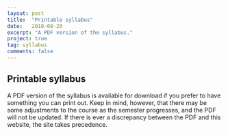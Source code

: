 ```yaml
---
layout: post
title:  "Printable syllabus"
date:   2018-08-20
excerpt: "A PDF version of the syllabus."
project: true
tag: syllabus
comments: false
---
```


## Printable syllabus

A PDF version of the syllabus is available for download if you prefer to have something you can print out. Keep in mind, however, that there may be some adjustments to the course as the semester progresses, and the PDF will not be updated. If there is ever a discrepancy between the PDF and this website, the site takes precedence.